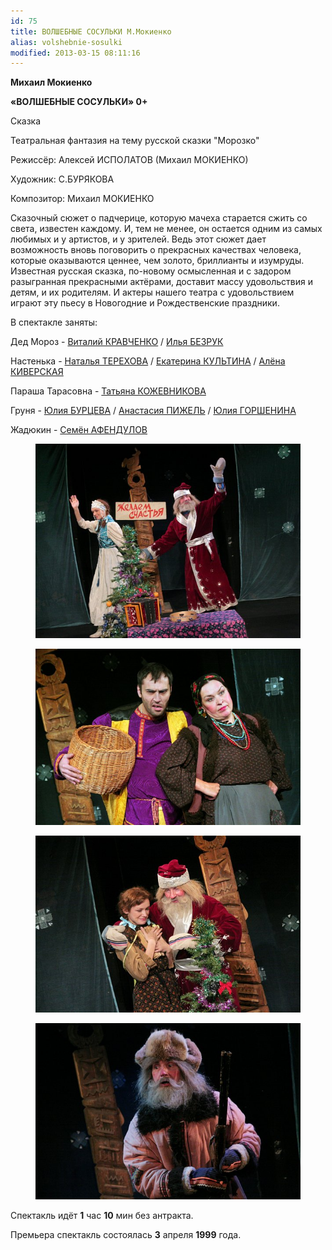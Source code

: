 ```yaml
---
id: 75
title: ВОЛШЕБНЫЕ СОСУЛЬКИ М.Мокиенко
alias: volshebnie-sosulki
modified: 2013-03-15 08:11:16
---
```


**Михаил Мокиенко**

**«ВОЛШЕБНЫЕ СОСУЛЬКИ» 0+**

Сказка

Театральная фантазия на тему русской сказки "Морозко"

Режиссёр: Алексей ИСПОЛАТОВ (Михаил МОКИЕНКО)

Художник: С.БУРЯКОВА

Композитор: Михаил МОКИЕНКО

Сказочный сюжет о падчерице, которую мачеха старается сжить со света, известен каждому. И, тем не менее, он остается одним из самых любимых и у артистов, и у зрителей. Ведь этот сюжет дает возможность вновь поговорить о прекрасных качествах человека, которые оказываются ценнее, чем золото, бриллианты и изумруды. Известная русская сказка, по-новому осмысленная и с задором разыгранная прекрасными актёрами, доставит массу удовольствия и детям, и их родителям. И актеры нашего театра с удовольствием играют эту пьесу в Новогодние и Рождественские праздники.

В спектакле заняты:

Дед Мороз - <a href="66-vitalii-kravchenko.html">Виталий КРАВЧЕНКО</a> / <a href="83-bezryk-ilya.html">Илья БЕЗРУК </a>

Настенька - <a href="56-natasha-terehova.html">Наталья ТЕРЕХОВА</a> / <a href="81-ekaterina-kyltina.html">Екатерина КУЛЬТИНА</a> / <a href="86-alena-kiverskaia.html">Алёна КИВЕРСКАЯ</a>

Параша Тарасовна - <a href="80-tatiana-kogevnikova.html">Татьяна КОЖЕВНИКОВА</a>

Груня - <a href="78-ylia-burceva.html">Юлия БУРЦЕВА</a> / <a href="64-asia-pigel-sergeevna.html">Анастасия ПИЖЕЛЬ</a> / <a href="49-ylia-gorshenina.html">Юлия ГОРШЕНИНА</a>

Жадюкин - <a href="22-afendulov-semen.html">Семён АФЕНДУЛОВ</a>

<figure><img src="./images/stories/sosylki%20ss.jpg" /></figure>

<figure><img src="./images/stories/random/sosylki2.jpg" /></figure>

<figure><img src="./images/stories/random/sosylki3.jpg" /></figure>

<figure><img src="./images/stories/random/sosylki.jpg" /></figure>

Спектакль идёт **1** час **10** мин без антракта.

Премьера спектакль состоялась **3** апреля **1999** года.

